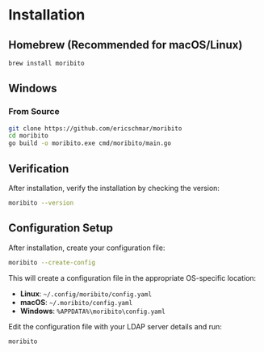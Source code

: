 # Installation

## Homebrew (Recommended for macOS/Linux)

```bash
brew install moribito
```

## Windows

### From Source

```bash
git clone https://github.com/ericschmar/moribito
cd moribito
go build -o moribito.exe cmd/moribito/main.go
```

## Verification

After installation, verify the installation by checking the version:

```bash
moribito --version
```

## Configuration Setup

After installation, create your configuration file:

```bash
moribito --create-config
```

This will create a configuration file in the appropriate OS-specific location:
- **Linux**: `~/.config/moribito/config.yaml`
- **macOS**: `~/.moribito/config.yaml`
- **Windows**: `%APPDATA%\moribito\config.yaml`

Edit the configuration file with your LDAP server details and run:

```bash
moribito
```
